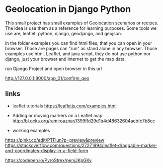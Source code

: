 # Geolocation in Django Python

This small project has small examples of Geolocation scenarios or recipes.
The idea is use them as a reference for learning purposes.
Some tools we use are, leaflet, python, django, geodjango, and geojson.

In the folder examples you can find html files, that you can open in your browser.
Those are pages can "run" as stand alone in any browser.
Those examples use html, Leaflet, and java script, they do not use python nor django,
just your browser and internet to get the map data.


run Django Project and open browser in this url

http://127.0.0.1:8000/app_01/confirm_geo

## links

* leaflet tutorials
https://leafletjs.com/examples.html

* Adding or moving markers on a Leaflet map
http://bl.ocks.org/ramiroaznar/f399ffd29d1b4d48632604aebfc7b8cc


* working examples

https://plnkr.co/edit/PTFlun?p=preview&preview
https://stackoverflow.com/questions/27271994/leaflet-draggable-marker-and-coordinates-display-in-a-field-form

https://codepen.io/PyroStrex/pen/JKpGKv



